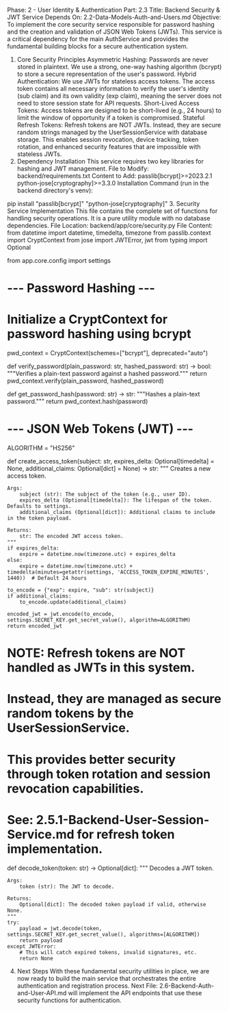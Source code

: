 Phase: 2 - User Identity & Authentication
Part: 2.3
Title: Backend Security & JWT Service
Depends On: 2.2-Data-Models-Auth-and-Users.md
Objective: To implement the core security service responsible for password hashing and the creation and validation of JSON Web Tokens (JWTs). This service is a critical dependency for the main AuthService and provides the fundamental building blocks for a secure authentication system.
1. Core Security Principles
Asymmetric Hashing: Passwords are never stored in plaintext. We use a strong, one-way hashing algorithm (bcrypt) to store a secure representation of the user's password.
Hybrid Authentication: We use JWTs for stateless access tokens. The access token contains all necessary information to verify the user's identity (sub claim) and its own validity (exp claim), meaning the server does not need to store session state for API requests.
Short-Lived Access Tokens: Access tokens are designed to be short-lived (e.g., 24 hours) to limit the window of opportunity if a token is compromised.
Stateful Refresh Tokens: Refresh tokens are NOT JWTs. Instead, they are secure random strings managed by the UserSessionService with database storage. This enables session revocation, device tracking, token rotation, and enhanced security features that are impossible with stateless JWTs.
2. Dependency Installation
This service requires two key libraries for hashing and JWT management.
File to Modify: backend/requirements.txt
Content to Add:
passlib[bcrypt]>=2023.2.1
python-jose[cryptography]>=3.3.0
Installation Command (run in the backend directory's venv):

pip install "passlib[bcrypt]" "python-jose[cryptography]"
3. Security Service Implementation
This file contains the complete set of functions for handling security operations. It is a pure utility module with no database dependencies.
File Location: backend/app/core/security.py
File Content:
from datetime import datetime, timedelta, timezone
from passlib.context import CryptContext
from jose import JWTError, jwt
from typing import Optional

from app.core.config import settings

# --- Password Hashing ---

# Initialize a CryptContext for password hashing using bcrypt
pwd_context = CryptContext(schemes=["bcrypt"], deprecated="auto")

def verify_password(plain_password: str, hashed_password: str) -> bool:
    """Verifies a plain-text password against a hashed password."""
    return pwd_context.verify(plain_password, hashed_password)

def get_password_hash(password: str) -> str:
    """Hashes a plain-text password."""
    return pwd_context.hash(password)


# --- JSON Web Tokens (JWT) ---

ALGORITHM = "HS256"

def create_access_token(subject: str, expires_delta: Optional[timedelta] = None, additional_claims: Optional[dict] = None) -> str:
    """
    Creates a new access token.

    Args:
        subject (str): The subject of the token (e.g., user ID).
        expires_delta (Optional[timedelta]): The lifespan of the token. Defaults to settings.
        additional_claims (Optional[dict]): Additional claims to include in the token payload.

    Returns:
        str: The encoded JWT access token.
    """
    if expires_delta:
        expire = datetime.now(timezone.utc) + expires_delta
    else:
        expire = datetime.now(timezone.utc) + timedelta(minutes=getattr(settings, 'ACCESS_TOKEN_EXPIRE_MINUTES', 1440))  # Default 24 hours

    to_encode = {"exp": expire, "sub": str(subject)}
    if additional_claims:
        to_encode.update(additional_claims)

    encoded_jwt = jwt.encode(to_encode, settings.SECRET_KEY.get_secret_value(), algorithm=ALGORITHM)
    return encoded_jwt

# NOTE: Refresh tokens are NOT handled as JWTs in this system.
# Instead, they are managed as secure random tokens by the UserSessionService.
# This provides better security through token rotation and session revocation capabilities.
# See: 2.5.1-Backend-User-Session-Service.md for refresh token implementation.

def decode_token(token: str) -> Optional[dict]:
    """
    Decodes a JWT token.
    
    Args:
        token (str): The JWT to decode.
        
    Returns:
        Optional[dict]: The decoded token payload if valid, otherwise None.
    """
    try:
        payload = jwt.decode(token, settings.SECRET_KEY.get_secret_value(), algorithms=[ALGORITHM])
        return payload
    except JWTError:
        # This will catch expired tokens, invalid signatures, etc.
        return None

4. Next Steps
With these fundamental security utilities in place, we are now ready to build the main service that orchestrates the entire authentication and registration process.
Next File: 2.6-Backend-Auth-and-User-API.md will implement the API endpoints that use these security functions for authentication.
